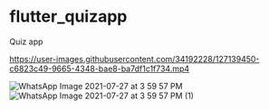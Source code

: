 # flutter_quizapp
Quiz app 


https://user-images.githubusercontent.com/34192228/127139450-c6823c49-9665-4348-bae8-ba7df1c1f734.mp4

![WhatsApp Image 2021-07-27 at 3 59 57 PM](https://user-images.githubusercontent.com/34192228/127139642-07efd415-ed07-4092-b8db-43458e552ed7.jpeg)
![WhatsApp Image 2021-07-27 at 3 59 57 PM (1)](https://user-images.githubusercontent.com/34192228/127139653-1c4fe66a-26db-4d7a-8723-048a401bf26d.jpeg)


    
